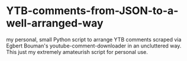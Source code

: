 # YTB-comments-from-JSON-to-a-well-arranged-way
my personal, small Python script to arrange YTB comments scraped via Egbert Bouman's youtube-comment-downloader in an uncluttered way. This just my extremely amateurish script for personal use.
